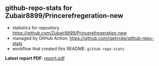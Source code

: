 ## github-repo-stats for Zubair8899/Princerefregeration-new

- statistics for repository https://github.com/Zubair8899/Princerefregeration-new
- managed by GitHub Action: https://github.com/jgehrcke/github-repo-stats
- workflow that created this README: `github-repo-stats`

**Latest report PDF**: [report.pdf](https://github.com/Zubair8899/Princerefregeration-new/raw/github-repo-stats/Zubair8899/Princerefregeration-new/latest-report/report.pdf)

